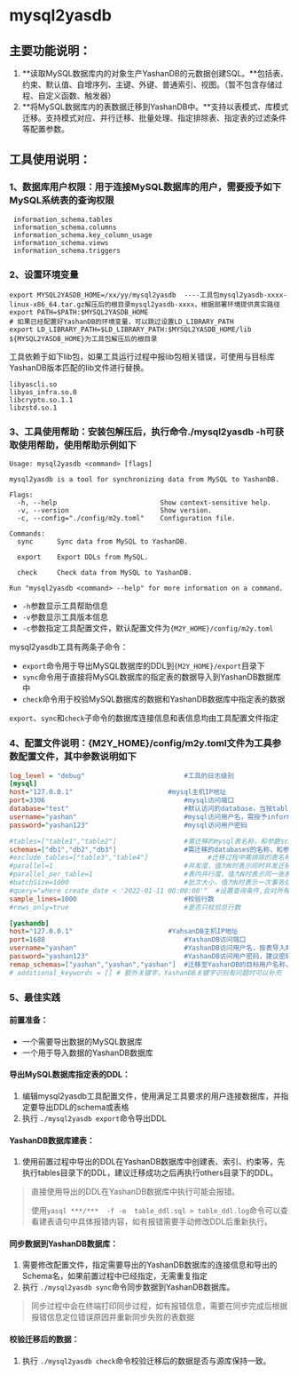 # mysql2yasdb

## **主要功能说明：**

1. **读取MySQL数据库内的对象生产YashanDB的元数据创建SQL。**包括表、约束、默认值、自增序列、主键、外键、普通索引、视图。（暂不包含存储过程、自定义函数、触发器）
2. **将MySQL数据库内的表数据迁移到YashanDB中。**支持以表模式、库模式迁移。支持模式对应、并行迁移、批量处理、指定排除表、指定表的过滤条件等配置参数。

## **工具使用说明：**

### 1、数据库用户权限：用于连接MySQL数据库的用户，需要授予如下MySQL系统表的查询权限

```mysql
 information_schema.tables
 information_schema.columns
 information_schema.key_column_usage
 information_schema.views
 information_schema.triggers
```

### 2、设置环境变量

```shell
export MYSQL2YASDB_HOME=/xx/yy/mysql2yasdb  ----工具包mysql2yasdb-xxxx-linux-x86_64.tar.gz解压后的根目录mysql2yasdb-xxxx，根据部署环境提供真实路径
export PATH=$PATH:$MYSQL2YASDB_HOME
# 如果已经配置好YashanDB的环境变量，可以跳过设置LD_LIBRARY_PATH
export LD_LIBRARY_PATH=$LD_LIBRARY_PATH:$MYSQL2YASDB_HOME/lib ${MYSQL2YASDB_HOME}为工具包解压后的根目录
```

工具依赖于如下lib包，如果工具运行过程中报lib包相关错误，可使用与目标库YashanDB版本匹配的lib文件进行替换。

```linux
libyascli.so
libyas_infra.so.0
libcrypto.so.1.1
libzstd.so.1
```

### 3、工具使用帮助：安装包解压后，执行命令./mysql2yasdb -h可获取使用帮助，使用帮助示例如下

```shell
Usage: mysql2yasdb <command> [flags]

mysql2yasdb is a tool for synchronizing data from MySQL to YashanDB.

Flags:
  -h, --help                          Show context-sensitive help.
  -v, --version                       Show version.
  -c, --config="./config/m2y.toml"    Configuration file.

Commands:
  sync      Sync data from MySQL to YashanDB.

  export    Export DDLs from MySQL.

  check     Check data from MySQL to YashanDB.

Run "mysql2yasdb <command> --help" for more information on a command.
```

- `-h`参数显示工具帮助信息
- `-v`参数显示工具版本信息
- `-c`参数指定工具配置文件，默认配置文件为`{M2Y_HOME}/config/m2y.toml`



mysql2yasdb工具有两条子命令：

- `export`命令用于导出MySQL数据库的DDL到`{M2Y_HOME}/export`目录下
- `sync`命令用于直接将MySQL数据库的指定表的数据导入到YashanDB数据库中
- `check`命令用于校验MySQL数据库的数据和YashanDB数据库中指定表的数据

`export`、`sync`和`check`子命令的数据库连接信息和表信息均由工具配置文件指定

### 4、配置文件说明：{M2Y_HOME}/config/m2y.toml文件为工具参数配置文件，其中参数说明如下

```ini
log_level = "debug"							#工具的日志级别
[mysql]
host="127.0.0.1"                        #mysql主机IP地址
port=3306                                   #mysql访问端口
database="test"                             #默认访问的database，当按tables导出时,导出此database下面的表
username="yashan"                           #mysql访问用户名，需授予information_schema下相关系统表访问权限
password="yashan123"                        #mysql访问用户密码

#tables=["table1","table2"]                 #需迁移的mysql表名称，和参数schemas不能同时配置
schemas=["db1","db2","db3"]                 #需迁移的databases的名称，和参数tables不能同时配置
#exclude_tables=["table3","table4"]               #迁移过程中需排除的表名称，schemas配置多个时，多个schemas下面的此名称的表都不导出/数据同步
#parallel=1                                 #并发度，值为N时表示同时并发迁移N个表，表较多时建议加大此参数可以提升速度,默认值1，取值范围[1-8]
#parallel_per_table=1                       #表内并行度，值为N时表示同一张表开启N个并行同步数据，表较大时建议加大此参数可以提升,默认值1，取值范围[1-8]
#batchSize=1000                             #批次大小，值为N时表示一次事务处理N行数据，默认值1000
#query="where create_date < '2022-01-11 00:00:00'"  #设置查询条件,会对所有要同步的表都加上此条件
sample_lines=1000                           #校验行数
#rows_only=true                             #是否只校验总行数

[yashandb]
host="127.0.0.1"                        #YahsanDB主机IP地址
port=1688                                   #YashanDB访问端口
username="yashan"                           #YashanDB访问用户名，按表导入时，导入到此用户下
password="yashan123"                        #YashanDB访问用户密码，建议密码串用双引号引起来，避免复杂密码识别有误
remap_schemas=["yashan","yashan","yashan"]  #迁移至YashanDB的目标用户名称，当和参数schemas一起配置时，它的值需要和参数schemas的值一一对应，schemas第N个值对应到remap_schemas第N个值。当和tables一起配置时，只取remap_schemas的第一个值，也可用于数据校验
# additional_keywords = [] # 额外关键字，YashanDB关键字识别有问题时可以补充
```

### 5、最佳实践

#### 前置准备：

- 一个需要导出数据的MySQL数据库
- 一个用于导入数据的YashanDB数据库

#### 导出MySQL数据库指定表的DDL：

1. 编辑mysql2yasdb工具配置文件，使用满足工具要求的用户连接数据库，并指定要导出DDL的schema或表格
2. 执行 `./mysql2yasdb export`命令导出DDL

#### YashanDB数据库建表：

1. 使用前置过程中导出的DDL在YashanDB数据库中创建表、索引、约束等，先执行tables目录下的DDL，建议迁移成功之后再执行others目录下的DDL。

>直接使用导出的DDL在YashanDB数据库中执行可能会报错。
>
>使用`yasql ***/***  -f -e  table_ddl.sql > table_ddl.log`命令可以查看建表语句中具体报错内容，如有报错需要手动修改DDL后重新执行。

#### 同步数据到YashanDB数据库：

1. 需要修改配置文件，指定需要导出的YashanDB数据库的连接信息和导出的Schema名，如果前置过程中已经指定，无需重复指定
2. 执行 `./mysql2yasdb sync`命令同步数据到YashanDB数据库。

>同步过程中会在终端打印同步过程，如有报错信息，需要在同步完成后根据报错信息定位错误原因并重新同步失败的表数据

#### 校验迁移后的数据：

1. 执行 `./mysql2yasdb check`命令校验迁移后的数据是否与源库保持一致。